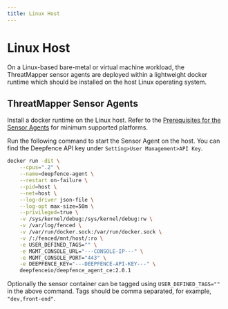 ```yaml
---
title: Linux Host
---
```


# Linux Host

On a Linux-based bare-metal or virtual machine workload, the ThreatMapper sensor agents are deployed within a lightweight docker runtime which should be installed on the host Linux operating system.

## ThreatMapper Sensor Agents

Install a docker runtime on the Linux host. Refer to the [Prerequisites for the Sensor Agents](/docs/v2.0/architecture#threatmapper-sensor-containers) for minimum supported platforms.

Run the following command to start the Sensor Agent on the host. You can find the Deepfence API key under
 `Setting>User Management>API Key`.

```bash
docker run -dit \
    --cpus=".2" \
    --name=deepfence-agent \
    --restart on-failure \
    --pid=host \
    --net=host \
    --log-driver json-file \
    --log-opt max-size=50m \
    --privileged=true \
    -v /sys/kernel/debug:/sys/kernel/debug:rw \
    -v /var/log/fenced \
    -v /var/run/docker.sock:/var/run/docker.sock \
    -v /:/fenced/mnt/host/:ro \
    -e USER_DEFINED_TAGS="" \
    -e MGMT_CONSOLE_URL="---CONSOLE-IP---" \
    -e MGMT_CONSOLE_PORT="443" \
    -e DEEPFENCE_KEY="---DEEPFENCE-API-KEY---" \
    deepfenceio/deepfence_agent_ce:2.0.1
```

Optionally the sensor container can be tagged using ```USER_DEFINED_TAGS=""``` in the above command. Tags should be comma separated, for example, ```"dev,front-end"```.
